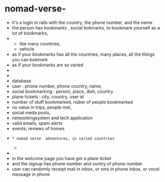 # nomad-verse-
- it's a login in rails with the country, the phone number, and the name
- the person has bookmarks , social bokmarks, to bookmark yourself as a lot of bookmarks,
- - like many countries,
  - vehicle
- as if your bookmarks has all the countries,  many places,  all the things you can bokmark
- as if your bookmarks are so varied
-
-
- database
- user  : phone number, phone country, name,
- social bookmarking : person, place, dish, country
- plane tickets : city, country, user id 
- number of stuff bookmarked, nuber of people bookmarked
- no value in trips, people met,
- social meda posts,
- networkingsystem and tech application
- valid emails, spam alerts
- events, reviews of homes
-     * nomad verse  adventures, in varied countries
  * 
- 
- in the welcome page you have got a plane ticket
- and the signup has phone number and ountry of phone number
- user can randomly receipt mail in inbox, or sms in phone inbox, or vocal message in phone
